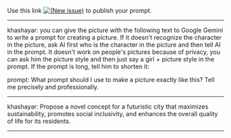 Use this link [![(New issue)]()](https://github.com/khzg/ChatGPT/issues) to publish your prompt.
___
khashayar: you can give the picture with the following text to Google Gemini to write a prompt for creating a picture. If it doesn't recognize the character in the picture, ask AI first who is the character in the picture and then tell AI in the prompt. It doesn't work on people's pictures because of privacy, you can ask him the picture style and then just say a girl + picture style in the prompt. If the prompt is long, tell him to shorten it:

prompt: What prompt should I use to make a picture exactly like this? Tell me precisely and professionally.
___
khashayar: Propose a novel concept for a futuristic city that maximizes sustainability, promotes social inclusivity, and enhances the overall quality of life for its residents.
___

